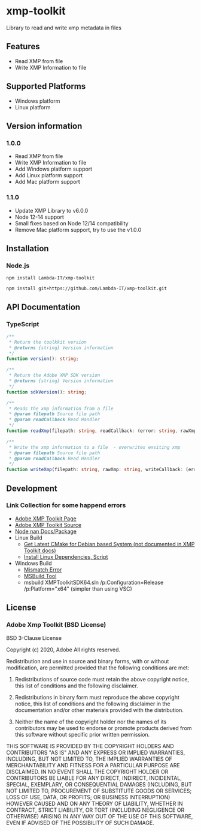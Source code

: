 # xmp-toolkit
Library to read and write xmp metadata in files

## Features
* Read XMP from file
* Write XMP Information to file

## Supported Platforms
* Windows platform
* Linux platform

## Version information
### 1.0.0
* Read XMP from file
* Write XMP Information to file
* Add Windows platform support
* Add Linux platform support
* Add Mac platform support

### 1.1.0

* Update XMP Library to v6.0.0
* Node 12-14 support
* Small fixes based on Node 12/14 compatibility
* Remove Mac platform support, try to use the v1.0.0

## Installation
### Node.js

`npm install Lambda-IT/xmp-toolkit`

`npm install git+https://github.com/Lambda-IT/xmp-toolkit.git`

## API Documentation

### TypeScript
```typescript
/**
 * Return the toolkkit version
 * @returns {string} Version information
 */
function version(): string;

/**
 * Return the Adobe XMP SDK version
 * @returns {string} Version information
 */
function sdkVersion(): string;

/**
 * Reads the xmp information from a file
 * @param filepath Source file path
 * @param readCallback Read Handler
 */
function readXmp(filepath: string, readCallback: (error: string, rawXmp: string, filename: string, assetId: string, xmp: string) => void);

/**
 * Write the xmp information to a file  - overwrites exsiting xmp
 * @param filepath Source file path
 * @param readCallback Read Handler
 */
function writeXmp(filepath: string, rawXmp: string, writeCallback: (error: string, outfilePath: string) => void)
```

## Development

### Link Collection for some happend errors

- [Adobe XMP Toolkit Page](https://www.adobe.com/devnet/xmp.html)
- [Adobe XMP Toolkit Source](https://github.com/adobe/XMP-Toolkit-SDK/)
- [Node nan Docs/Package](https://www.npmjs.com/package/nan)
- Linux Build
   - [Get Latest CMake for Debian based System (not documented in XMP Toolkit docs)](https://askubuntu.com/questions/355565/how-do-i-install-the-latest-version-of-cmake-from-the-command-line)
   - [Install Linux Dependencies, Script](https://github.com/adobe/XMP-Toolkit-SDK/pull/1/files)
- Windows Build
   - [Mismatch Error](https://stackoverflow.com/questions/7668200/error-lnk2038-mismatch-detected-for-iterator-debug-level-value-0-doesnt)
   - [MSBuild Tool](https://docs.microsoft.com/en-us/visualstudio/msbuild/msbuild?view=vs-2019)
   - msbuild XMPToolkitSDK64.sln  /p:Configuration=Release /p:Platform="x64" (simpler than using VSC)


## License

### Adobe Xmp Toolkit (BSD License)

BSD 3-Clause License

Copyright (c) 2020, Adobe
All rights reserved.

Redistribution and use in source and binary forms, with or without
modification, are permitted provided that the following conditions are met:

1. Redistributions of source code must retain the above copyright notice, this
   list of conditions and the following disclaimer.

2. Redistributions in binary form must reproduce the above copyright notice,
   this list of conditions and the following disclaimer in the documentation
   and/or other materials provided with the distribution.

3. Neither the name of the copyright holder nor the names of its
   contributors may be used to endorse or promote products derived from
   this software without specific prior written permission.

THIS SOFTWARE IS PROVIDED BY THE COPYRIGHT HOLDERS AND CONTRIBUTORS "AS IS"
AND ANY EXPRESS OR IMPLIED WARRANTIES, INCLUDING, BUT NOT LIMITED TO, THE
IMPLIED WARRANTIES OF MERCHANTABILITY AND FITNESS FOR A PARTICULAR PURPOSE ARE
DISCLAIMED. IN NO EVENT SHALL THE COPYRIGHT HOLDER OR CONTRIBUTORS BE LIABLE
FOR ANY DIRECT, INDIRECT, INCIDENTAL, SPECIAL, EXEMPLARY, OR CONSEQUENTIAL
DAMAGES (INCLUDING, BUT NOT LIMITED TO, PROCUREMENT OF SUBSTITUTE GOODS OR
SERVICES; LOSS OF USE, DATA, OR PROFITS; OR BUSINESS INTERRUPTION) HOWEVER
CAUSED AND ON ANY THEORY OF LIABILITY, WHETHER IN CONTRACT, STRICT LIABILITY,
OR TORT (INCLUDING NEGLIGENCE OR OTHERWISE) ARISING IN ANY WAY OUT OF THE USE
OF THIS SOFTWARE, EVEN IF ADVISED OF THE POSSIBILITY OF SUCH DAMAGE.




